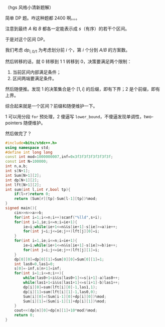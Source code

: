 （hgs 风格小清新题解）

简单 DP 题。咋这种题都 2400 啊。。。

注意到最终 $A$ 和 $B$ 都各一定能表示成 $s$（有序）的若干个区间。

于是对这个区间 DP。

我们考虑 $dp_{i,0/1}$ 为考虑划分前 $i$ 个，第 $i$ 个分到 $A/B$ 的方案数。

然后转移的话，就 $0$ 转移到 $1$ $1$ 转移到 $0$，决策要满足两个限制：

1. 当前区间内部满足条件；
2. 区间两端要满足条件。 

然后随便推。发现 1 的决策集合是个 $[1,i]$ 的后缀，即有下界；2 是个前缀，即有上界。

综合起来就是一个区间？前缀和随便维护一下。

1 可以用分段 `for` 预处理，2 傻逼写 `lower_bound`，不傻逼发现单调性，two-pointers 随便维护。

然后做完了？

```cpp
#include<bits/stdc++.h>
using namespace std;
#define int long long
const int mod=1000000007,inf=0x3f3f3f3f3f3f3f3f;
const int N=100000;
int n,a,b;
int s[N+1];
int Sum[N+1][2];
int dp[N+1][2];
int lft[N+1][2];
int sum(int l,int r,bool tp){
	if(l>r)return 0;
	return (Sum[r][tp]-Sum[l-1][tp])%mod;
}
signed main(){
	cin>>n>>a>>b;
	for(int i=1;i<=n;i++)scanf("%lld",s+i);
	for(int i=1,ie;i<=n;i=ie+1){
		ie=i;while(ie+1<=n&&s[ie+1]-s[ie]>=a)ie++;
		for(int j=i;j<=ie;j++)lft[j][0]=i;
	}
	for(int i=1,ie;i<=n;i=ie+1){
		ie=i;while(ie+1<=n&&s[ie+1]-s[ie]>=b)ie++;
		for(int j=i;j<=ie;j++)lft[j][1]=i;
	}
	dp[0][0]=dp[0][1]=Sum[0][0]=Sum[0][1]=1;
	int las0=0,las1=0;
	s[0]=-inf,s[n+1]=inf;
	for(int i=1;i<=n;i++){
		while(las0+1<i&&s[las0+1]<=s[i+1]-a)las0++;
		while(las1+1<i&&s[las1+1]<=s[i+1]-b)las1++;
		dp[i][0]=sum(lft[i][0]-1,las1,1);
		dp[i][1]=sum(lft[i][1]-1,las0,0);
		Sum[i][0]=(Sum[i-1][0]+dp[i][0])%mod;
		Sum[i][1]=(Sum[i-1][1]+dp[i][1])%mod;
	}
	cout<<(dp[n][0]+dp[n][1]+10*mod)%mod;
	return 0;
}
```

